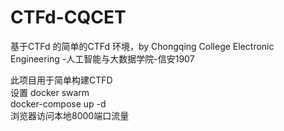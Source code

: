 # CTFd-CQCET
基于CTFd 的简单的CTFd 环境，by Chongqing College Electronic Engineering -人工智能与大数据学院-信安1907


此项目用于简单构建CTFD  
设置 docker swarm  
docker-compose up -d  
浏览器访问本地8000端口流量

